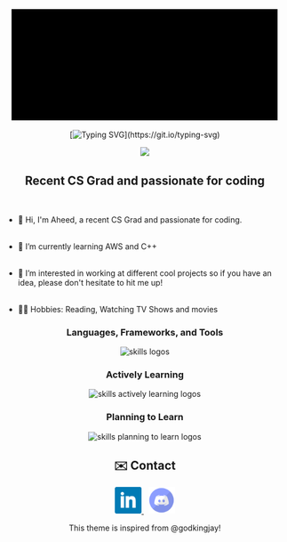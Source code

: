 <div align="center">
<img src="./assets/coding.gif" alt="Banner" width="480"/>
    
[![Typing SVG](https://readme-typing-svg.demolab.com?font=Fira+Code&size=19&pause=1000&random=false&width=435&lines=%F0%9F%91%8B+I'm+Aheed+and+welcome+to+my+GitHub!)](https://git.io/typing-svg)

[//]: # (<div align="center">)

[//]: # (  <p><b>Profile Views</b></p>)

[//]: # (  <img src="https://profile-counter.glitch.me/aheedshah/count.svg" alt="Profile Views" />)

[//]: # (</div>)

![](https://komarev.com/ghpvc/?username=aheedshah&style=flat-square)

</div>

<h2 align="center">Recent CS Grad and passionate for coding</h2><br>

-   👋 Hi, I'm Aheed, a recent CS Grad and passionate for coding. <br><br>

-   🌳 I’m currently learning AWS and C++ <br><br>

-   👀 I’m interested in working at different cool projects so if you have an idea, please don't hesitate to hit me up! <br><br>

-   💆‍♂️ Hobbies: Reading, Watching TV Shows and movies <br>

<div align="center">
    <h3> <strong> Languages, Frameworks, and Tools </strong></h3>
    <img src="https://skillicons.dev/icons?i=git,github,githubactions,nodejs,html,css,express,sass,tailwind,js,ts,react,java,py,firebase,mongodb,mysql,postman,gitlab,idea,vscode,emacs" alt="skills logos" />
    <br>
    <h3> <strong> Actively Learning </strong></h3>
    <img src="https://skillicons.dev/icons?i=cpp,aws" alt="skills actively learning logos">
    <br>
    <h3> <strong> Planning to Learn </strong></h3>
    <img src="https://skillicons.dev/icons?i=docker,graphql,kubernetes" alt="skills planning to learn logos">
</div>

<div align="center">
  <h2 align="center">✉️ Contact</h2>
  <a href="https://www.linkedin.com/in/aheedshah/" target="_blank">
    <img src="./assets/linkedin.png" width="48px" alt="LinkedIn"/>
  </a>
  &nbsp
  <a href="https://discord.com/users/aheedshah" target="_blank">
    <img src="./assets/discord.png" width="48px" alt="Discord"/>
  </a>
</div>

<p align="center">This theme is inspired from @godkingjay!</p>
